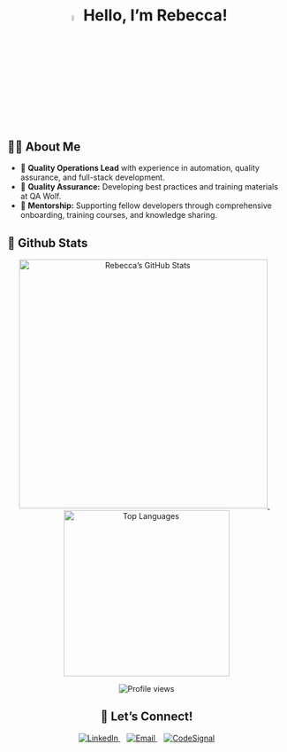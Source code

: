 <h1 align="center">
  <img src="https://raw.githubusercontent.com/MartinHeinz/MartinHeinz/master/wave.gif" width="5%" alt="wave" /> Hello, I’m Rebecca! 
</h1>


## 👩‍💻 About Me


- 💼 **Quality Operations Lead** with experience in automation, quality assurance, and full-stack development.
- 🐺 **Quality Assurance:** Developing best practices and training materials at QA Wolf.
- 📖 **Mentorship:** Supporting fellow developers through comprehensive onboarding, training courses, and knowledge sharing.


## 🚀 Github Stats

<p align="center">
  <a href="https://github.com/Rebecca-Stone/github-readme-stats">
    <img src="https://github-readme-stats.vercel.app/api?username=Rebecca-Stone&show_icons=true&hide_border=true" width="450" alt="Rebecca’s GitHub Stats" />
  </a>
  &nbsp;&nbsp;
  <a href="https://github.com/Rebecca-Stone/github-readme-stats">
    <img src="https://github-readme-stats.vercel.app/api/top-langs/?username=rebecca-stone&layout=compact&hide_border=true" width="300" alt="Top Languages" />
  </a>
</p>

<p align="center">
  <img src="https://komarev.com/ghpvc/?username=rebecca-stone&label=Profile%20Views&color=0e75b6&style=flat" alt="Profile views" />
</p>


<h2 align="center">
 📢 Let’s Connect!
</h2>

<p align="center">
  <a href="https://www.linkedin.com/in/rebecca-stone-web-developer/" target="_blank" rel="noreferrer">
    <img src="https://img.shields.io/badge/LinkedIn-%230077B5.svg?style=flat&logo=linkedin&logoColor=white" alt="LinkedIn" />
  </a>
  &nbsp;&nbsp;
  <a href="mailto:rebecca@qawolf.com">
    <img src="https://img.shields.io/badge/Email-%23D1463E.svg?style=flat&logo=gmail&logoColor=white" alt="Email" />
  </a>
  &nbsp;&nbsp;
  <a href="https://app.codesignal.com/profile/rebecca_stone" target="_blank" rel="noreferrer">
    <img src="https://img.shields.io/badge/CodeSignal-%23121212.svg?style=flat&logo=codesignal&logoColor=white" alt="CodeSignal" />
  </a>
</p>

